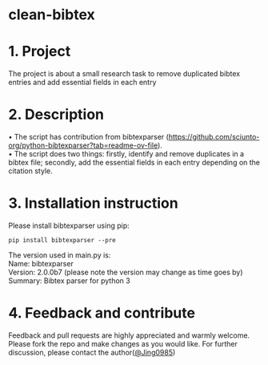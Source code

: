 # clean-bibtex
# 1. Project
The project is about a small research task to remove duplicated bibtex entries and add essential fields in each entry
# 2. Description
• The script has contribution from bibtexparser (https://github.com/sciunto-org/python-bibtexparser?tab=readme-ov-file).<br />
• The script does two things: firstly, identify and remove duplicates in a bibtex file; secondly, add the essential fields in each entry depending on the citation style. 
# 3. Installation instruction
Please install bibtexparser using pip:
```
pip install bibtexparser --pre

```
The version used in main.py is:<br />
Name: bibtexparser<br />
Version: 2.0.0b7 (please note the version may change as time goes by)<br />
Summary: Bibtex parser for python 3<br />
# 4. Feedback and contribute
Feedback and pull requests are highly appreciated and warmly welcome. Please fork the repo and make changes as you would like. For further discussion, please contact the author([@Jing0985](https://github.com/Jing0985))
